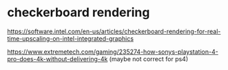 

# checkerboard rendering

https://software.intel.com/en-us/articles/checkerboard-rendering-for-real-time-upscaling-on-intel-integrated-graphics  

https://www.extremetech.com/gaming/235274-how-sonys-playstation-4-pro-does-4k-without-delivering-4k  (maybe not correct for ps4)


<!--stackedit_data:
eyJoaXN0b3J5IjpbLTEzMjkyNTY2MjZdfQ==
-->
